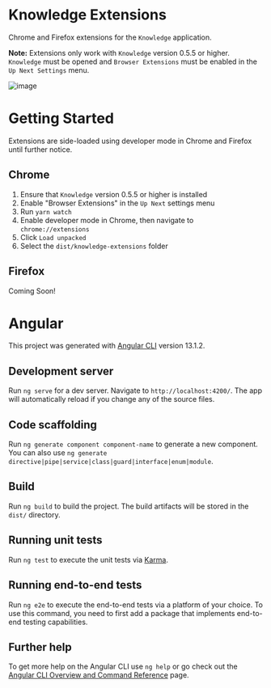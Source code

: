 # Knowledge Extensions
Chrome and Firefox extensions for the `Knowledge` application. 

**Note:** Extensions only work with `Knowledge` version 0.5.5 or higher. `Knowledge` must be opened and `Browser Extensions` must be enabled in the `Up Next Settings` menu.

![image](https://user-images.githubusercontent.com/19367848/172075198-daee1830-2220-4989-96f1-e0e0e53fb441.png)


# Getting Started

Extensions are side-loaded using developer mode in Chrome and Firefox until further notice.

## Chrome
1. Ensure that `Knowledge` version 0.5.5 or higher is installed
2. Enable "Browser Extensions" in the `Up Next` settings menu
3. Run `yarn watch`
4. Enable developer mode in Chrome, then navigate to `chrome://extensions`
5. Click `Load unpacked`
6. Select the `dist/knowledge-extensions` folder 

## Firefox
Coming Soon!

# Angular
This project was generated with [Angular CLI](https://github.com/angular/angular-cli) version 13.1.2.

## Development server
Run `ng serve` for a dev server. Navigate to `http://localhost:4200/`. The app will automatically reload if you change any of the source files.

## Code scaffolding
Run `ng generate component component-name` to generate a new component. You can also use `ng generate directive|pipe|service|class|guard|interface|enum|module`.

## Build
Run `ng build` to build the project. The build artifacts will be stored in the `dist/` directory.

## Running unit tests
Run `ng test` to execute the unit tests via [Karma](https://karma-runner.github.io).

## Running end-to-end tests
Run `ng e2e` to execute the end-to-end tests via a platform of your choice. To use this command, you need to first add a package that implements end-to-end testing capabilities.

## Further help
To get more help on the Angular CLI use `ng help` or go check out the [Angular CLI Overview and Command Reference](https://angular.io/cli) page.
